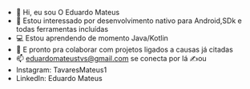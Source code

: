 - 👋 Hi, eu sou O Eduardo Mateus
- 👀 Estou interessado por desenvolvimento nativo para Android,SDk e todas ferramentas incluídas 
- 💻 Estou aprendendo de momento Java/Kotlin 
- 💞️ E pronto pra colaborar com projetos ligados a causas já citadas 
- 📫 eduardomateustvs@gmail.com se conecta por lá ✍️ou
- Instagram: TavaresMateus1
- LinkedIn: Eduardo Mateus 

<!---
Eduardo11k/Eduardo11k is a ✨ special ✨ repository because its `README.md` (this file) appears on your GitHub profile.
You can click the Preview link to take a look at your changes.
--->
